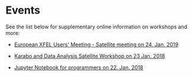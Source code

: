# Events

See the list below for supplementary online information on workshops and more:


* [European XFEL Users' Meeting - Satellite meeting on 24. Jan. 2019](2019-01-24/Readme.md)

* [Karabo and Data Analysis Satellite Workshop on 23 Jan. 2018](2018-01-23/Readme.md)

* [Jupyter Notebook for programmers on 22. Jan. 2018](2018-01-22/Readme.md)
